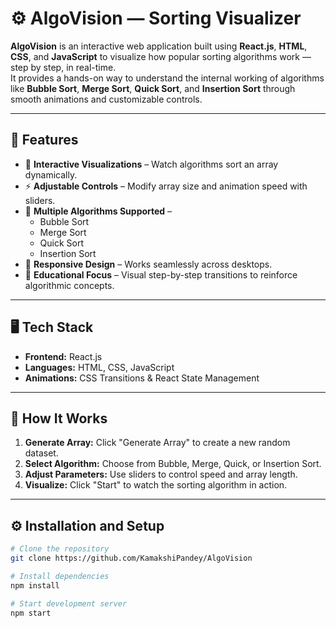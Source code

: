 # ⚙️ AlgoVision — Sorting Visualizer

**AlgoVision** is an interactive web application built using **React.js**, **HTML**, **CSS**, and **JavaScript** to visualize how popular sorting algorithms work — step by step, in real-time.  
It provides a hands-on way to understand the internal working of algorithms like **Bubble Sort**, **Merge Sort**, **Quick Sort**, and **Insertion Sort** through smooth animations and customizable controls.

---

## 🚀 Features

- 🎨 **Interactive Visualizations** – Watch algorithms sort an array dynamically.  
- ⚡ **Adjustable Controls** – Modify array size and animation speed with sliders.  
- 🧩 **Multiple Algorithms Supported** –  
  - Bubble Sort  
  - Merge Sort  
  - Quick Sort  
  - Insertion Sort  
- 📱 **Responsive Design** – Works seamlessly across desktops.  
- 🧠 **Educational Focus** – Visual step-by-step transitions to reinforce algorithmic concepts.  

---

## 🖥️ Tech Stack

- **Frontend:** React.js  
- **Languages:** HTML, CSS, JavaScript  
- **Animations:** CSS Transitions & React State Management  

---

## 🧩 How It Works

1. **Generate Array:** Click "Generate Array" to create a new random dataset.  
2. **Select Algorithm:** Choose from Bubble, Merge, Quick, or Insertion Sort.  
3. **Adjust Parameters:** Use sliders to control speed and array length.  
4. **Visualize:** Click "Start" to watch the sorting algorithm in action.  

---

## ⚙️ Installation and Setup

```bash
# Clone the repository
git clone https://github.com/KamakshiPandey/AlgoVision

# Install dependencies
npm install

# Start development server
npm start
